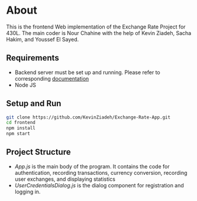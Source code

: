 # About

This is the frontend Web implementation of the Exchange Rate Project for 430L. The main coder is Nour Chahine with the help of Kevin Ziadeh, Sacha Hakim, and Youssef El Sayed.

## Requirements

- Backend server must be set up and running. Please refer to corresponding [documentation](../backend/README.md)
- Node JS


## Setup and Run

```bash
git clone https://github.com/KevinZiadeh/Exchange-Rate-App.git
cd frontend
npm install
npm start
```

## Project Structure 

- *App.js* is the main body of the program. It contains the code for authentication, recording transactions, currency conversion, recording user exchanges, and displaying statistics
- *UserCredentialsDialog.js* is the dialog component for registration and logging in.

